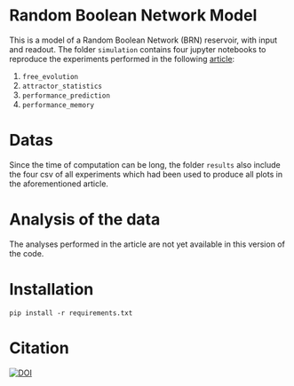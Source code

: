 # Random Boolean Network Model
 This is a model of a Random Boolean Network (BRN) reservoir, with input and readout. 
 The folder `simulation` contains four jupyter notebooks to reproduce the experiments performed in the following [article](https://www.frontiersin.org/articles/10.3389/fncom.2023.1223258/full):

 1. `free_evolution`
 2. `attractor_statistics`
 3. `performance_prediction`
 4. `performance_memory`

# Datas

Since the time of computation can be long, the folder `results` also include the four csv 
of all experiments which had been used to produce all plots in the aforementioned article. 

# Analysis of the data

The analyses performed in the article are not yet available in this version of the code. 

# Installation
```
pip install -r requirements.txt
```

# Citation
[![DOI](https://zenodo.org/badge/663163707.svg)](https://zenodo.org/badge/latestdoi/663163707)

